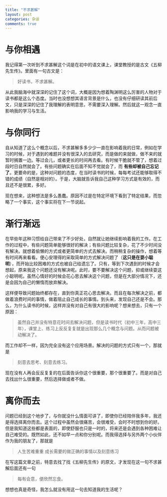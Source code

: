 ```yaml
---
title: "不求甚解"
layout: post
categories: 杂谈
comments: true
---
```


# 与你相遇
我记得第一次听到不求甚解这个词是在初中的语文课上，课堂教授的是古文《五柳先生传》。里面有一句古文是：
> 好读书，不求甚解。

从此我脑海中就深深的记住了这个词，大概是因为想着陶渊明这么厉害的人物对于读书都是这么个态度。当时也没想想其语言背景是什么，也没有仔细研读其前后文，只是深深的记住了我理解的表明意思，不需要深入理解。然后就这一观念一直影响我的学习与生活。

# 与你同行
自从知道了这么个概念以后，不求甚解多多少少一直在影响着我的日常，例如在学习的时候，对于遇到的难题并没有很深入的去研究，而是做的来就做，做不来的就暂时搁置一边。等过会儿，或者更长的时间再去看。有时候干脆就不管了，想着过段时日自然就会了。有些问题确实在后面不知不觉就会了，而 **有些却被自己忘记了**。更要命的是，这种对问题的态度，在当时读书的时候，每每考试还能够取得不错的成绩（自然是相对的）。于是，大脑就告诉我自己这种学习方式是有效的，而且还不是很累，多好。

现在想来，这种想法是多么愚蠢。原因不过是在特定环境下看到了特定结果，而忽略了一个事实，这个事实将在下一节说起。

# 渐行渐远
在早些年这种习惯给自己带来了不少好处，自然就让她继续影响着我的工作。在工作的过程中，有些问题简单能够很好的解决；有些问题比较复杂，花了不少时间没有解决。就想着偷懒的方式或者更简单的方式去解决。而稍稍复杂的操作，想着等有时间再来看看。便心安理得的采取简单的方式解决问题了（**这只是在耍小聪明**），而开始比较困难的方式也被自己给遗忘了。只有，等到下次遇到的时候才会想起，原来我这个问题还没有解决呢。此时，要不要解决这个问题，抑或继续耍这小聪明呢。虽然心情好的时候会花心思去解决这个问题，但是在大部分情况下，还是会因为自己的懒惰而放弃解决。

这样便导致问题始终都存在，直到你真正花心思去解决。而且在每次解决之前，都做着浪费时间的事情，做着阻止自己成长的事情。到头来，发现自己还是不会。那么，为什么读书的时候，这样并没有对自己有很大的影响呢？想来想去，只有一个原因：
> 虽然自己并没有特意花时间去解决问题，但是读书时代（初中三年，高中三年），课堂上、练习上反反复复就是出现那么几个概念与问题。从而问题被动解决了。

而工作却不一样，因为完全没有这个应用场景。解决的问题的方式只有一个，那就是
> 刻意去思考、刻意去练习。

现在没有人再会反反复复的在后面告诉你这个很重要，那个很重要了。而是对自己去找出什么很重要，然后选择做或者不做。

# 离你而去
问题已经到这个地步了，与你就没什么情面可讲了，即使你已经陪伴我多年，我还是得选择离你而去。这个过程中虽然会很痛苦，会很难受，会时不时想到你的好。但是我知道这些都是表面的，即使舒服也只是一时的，将来还是会遇到各种困难让自己难受的。既然如此，还不如早一点和你分别呢。而我得选择与另外两个小伙伴作为我的朋友了，那就是
> 人生苦难重重
> 成长需要的做正确的事情以及刻意练习

在写这篇文章之前，特意去找了找《五柳先生传》的原文，才发现在这一句不求甚解后面还有一句
> 每有会意，便欣然忘食。

想想也真是奇怪，我怎么就没有用这一句去知道我的生活呢？
